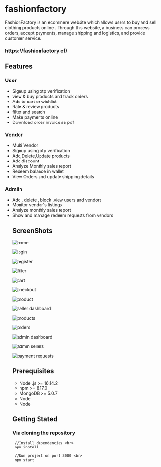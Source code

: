 # fashionfactory
FashionFactory is an ecommere website which allows users to buy and sell clothing products online .
Through this website, a business can process orders, accept payments, manage shipping and logistics, and provide customer service.

<h3>https://fashionfactory.cf/</h3>

<h2>Features</h2>
<h3>User</h3>
<ul>
<li>Signup using otp verification</li>
<li>view & buy products and track orders</li>
<li>Add to cart or wishlist</li>
<li>Rate & review products</li>
<li>filter and search </li>
<li>Make payments online </li>
<li>Download order invoice as pdf</li>
</ul>

<h3>Vendor</h3>
<ul>
<li>Multi Vendor</li>
<li>Signup using otp verification</li>
<li>Add,Delete,Update products</li>
<li>Add discount</li>
<li>Analyze Monthly sales report</li>
<li>Redeem balance in wallet</li>
<li>View Orders and update shipping details</li>
</ul>

 <h3>Admiin</h3>
 <ul>
 <li>Add , delete , block ,view users and vendors</li>
 <li>Monitor vendor's listings</li>
 <li>Analyze monthly sales report</li>
 <li>Show and manage redeem requests from vendors</li>
 </ui>
 
 <h2>ScreenShots</h2>
 
 ![home](https://user-images.githubusercontent.com/90375582/186631558-41242da8-7bfe-4dcc-bf43-604465e11215.png)


 ![login](https://user-images.githubusercontent.com/90375582/186631149-51acf727-bed7-48bc-82db-c82ebd6b7364.png)

 ![register](https://user-images.githubusercontent.com/90375582/186631181-f6644a6b-0bce-45dd-80fc-1313d61838e4.png)

 ![filter](https://user-images.githubusercontent.com/90375582/186631194-06f7ab38-e406-40ea-ae5d-e072dedc760d.png)

 ![cart](https://user-images.githubusercontent.com/90375582/186631210-3d4965d8-865f-42af-8528-5b9043f2cc44.png)

 ![checkout](https://user-images.githubusercontent.com/90375582/186631222-78aa6e85-bb69-4af4-aad9-cd93077ffb92.png)

 ![product](https://user-images.githubusercontent.com/90375582/186631239-cfa80832-3b7e-4c2d-a4d9-d8f19219be4d.png)

 
 ![seller dashboard](https://user-images.githubusercontent.com/90375582/186631264-9fdb0e6e-4444-41d8-94c0-5f959b63d4ae.png)

 
 ![products](https://user-images.githubusercontent.com/90375582/186631289-26be63d6-a119-4517-a461-66df427530b1.png)

 
 ![orders](https://user-images.githubusercontent.com/90375582/186631302-adf50e78-be36-414f-97f1-8947e95a7364.png)

 
 ![admin dashboard](https://user-images.githubusercontent.com/90375582/186631379-fd3b4cf5-1c58-486b-be11-7464798b0e3a.png)

 ![admin sellers](https://user-images.githubusercontent.com/90375582/186631399-4140fc13-16e8-4b5d-96e9-3cb8e315e682.png)

 ![payment requests](https://user-images.githubusercontent.com/90375582/186631414-198c3e5f-ff4d-4e00-9924-ece8237a3a28.png)

 <h2>Prerequisites </h2>
 <ul>
 <li>Node .js >= 16.14.2</li>
  <li>npm >= 8.17.0</li>
 <li>MongoDB >= 5.0.7</li>
 <li>Node</li>
 <li>Node</li>

 </ul>
 
  <h2>Getting Stated </h2>
  <h3>Via cloning the repository</h3>
  
     //Install dependencies <br>
     npm install
     
     //Run project on port 3000 <br>
     npm start

